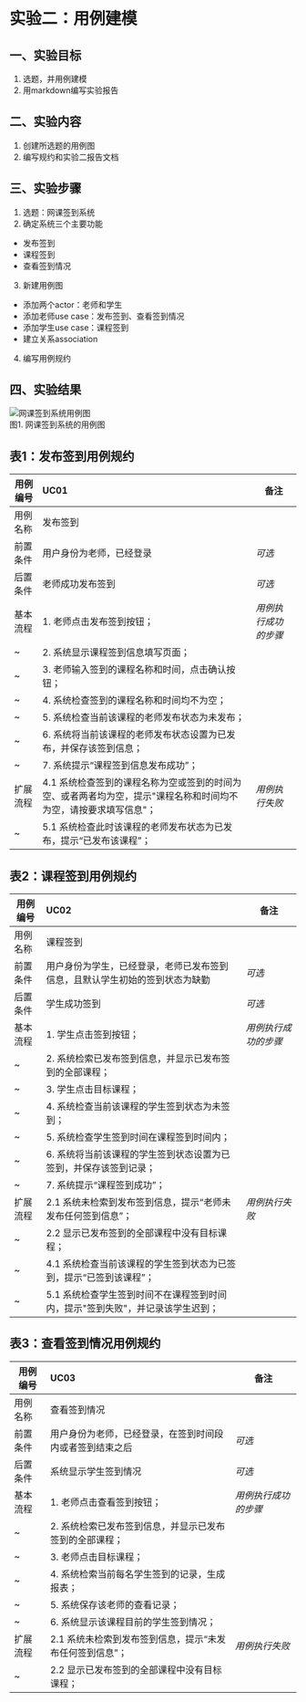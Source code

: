 # 实验二：用例建模

## 一、实验目标

1. 选题，并用例建模
3. 用markdown编写实验报告

## 二、实验内容

1. 创建所选题的用例图
2. 编写规约和实验二报告文档

## 三、实验步骤

1. 选题：网课签到系统
2. 确定系统三个主要功能 
- 发布签到
- 课程签到 
- 查看签到情况
3. 新建用例图 
- 添加两个actor：老师和学生
- 添加老师use case：发布签到、查看签到情况
- 添加学生use case：课程签到
- 建立关系association
4. 编写用例规约

## 四、实验结果

![网课签到系统用例图](./UML_02.jpg)  
图1. 网课签到系统的用例图


## 表1：发布签到用例规约  

用例编号  | UC01 | 备注  
-|:-|-  
用例名称  |  发布签到 |   
前置条件  |  用户身份为老师，已经登录   | *可选*   
后置条件  |  老师成功发布签到   | *可选*   
基本流程  | 1. 老师点击发布签到按钮；  |*用例执行成功的步骤* 
~| 2. 系统显示课程签到信息填写页面； |  
~| 3. 老师输入签到的课程名称和时间，点击确认按钮；  | 
~| 4. 系统检查签到的课程名称和时间均不为空； |
~| 5. 系统检查当前该课程的老师发布状态为未发布； |
~| 6. 系统将当前该课程的老师发布状态设置为已发布，并保存该签到信息； |
~| 7. 系统提示“课程签到信息发布成功”； |
扩展流程  | 4.1 系统检查签到的课程名称为空或签到的时间为空、或者两者均为空，提示"课程名称和时间均不为空，请按要求填写信息"； |*用例执行失败*
~| 5.1 系统检查此时该课程的老师发布状态为已发布，提示“已发布该课程”； |


## 表2：课程签到用例规约  

用例编号  | UC02 | 备注  
-|:-|-  
用例名称  |  课程签到 |   
前置条件  |  用户身份为学生，已经登录，老师已发布签到信息，且默认学生初始的签到状态为缺勤   | *可选*   
后置条件  |  学生成功签到   | *可选*   
基本流程  | 1. 学生点击签到按钮；  |*用例执行成功的步骤* 
~| 2. 系统检索已发布签到信息，并显示已发布签到的全部课程； | 
~| 3. 学生点击目标课程； |
~| 4. 系统检查当前该课程的学生签到状态为未签到； |
~| 5. 系统检查学生签到时间在课程签到时间内； |
~| 6. 系统将当前该课程的学生签到状态设置为已签到，并保存该签到记录； |
~| 7. 系统提示“课程签到成功”； |
扩展流程  | 2.1 系统未检索到发布签到信息，提示“老师未发布任何签到信息”； |*用例执行失败*
~| 2.2 显示已发布签到的全部课程中没有目标课程； |
~| 4.1 系统检查当前该课程的学生签到状态为已签到，提示“已签到该课程”； |
~| 5.1 系统检查学生签到时间不在课程签到时间内，提示"签到失败"，并记录该学生迟到； |


## 表3：查看签到情况用例规约  

用例编号  | UC03 | 备注  
-|:-|-  
用例名称  |  查看签到情况 |   
前置条件  |  用户身份为老师，已经登录，在签到时间段内或者签到结束之后   | *可选*   
后置条件  |  系统显示学生签到情况   | *可选*   
基本流程  | 1. 老师点击查看签到按钮；  |*用例执行成功的步骤* 
~| 2. 系统检索已发布签到信息，并显示已发布签到的全部课程； | 
~| 3. 老师点击目标课程； | 
~| 4. 系统检索当前每名学生签到的记录，生成报表； | 
~| 5. 系统保存该老师的查看记录； | 
~| 6. 系统显示该课程目前的学生签到情况； |
扩展流程  | 2.1 系统未检索到发布签到信息，提示“未发布任何签到信息”； |*用例执行失败* 
~| 2.2 显示已发布签到的全部课程中没有目标课程； |
